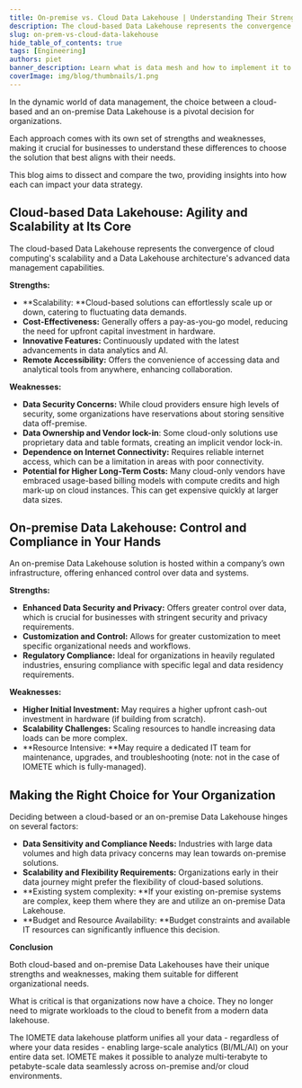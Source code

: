 ```yaml
---
title: On-premise vs. Cloud Data Lakehouse | Understanding Their Strengths and Weaknesses
description: The cloud-based Data Lakehouse represents the convergence of cloud computing's scalability and a Data Lakehouse architecture's advanced data management capabilities.
slug: on-prem-vs-cloud-data-lakehouse
hide_table_of_contents: true
tags: [Engineering]
authors: piet
banner_description: Learn what is data mesh and how to implement it to your organization step-by-step
coverImage: img/blog/thumbnails/1.png
---
```


In the dynamic world of data management, the choice between a cloud-based and an on-premise Data Lakehouse is a pivotal decision for organizations.

<!-- truncate -->

Each approach comes with its own set of strengths and weaknesses, making it crucial for businesses to understand these differences to choose the solution that best aligns with their needs.

This blog aims to dissect and compare the two, providing insights into how each can impact your data strategy.

## **Cloud-based Data Lakehouse: Agility and Scalability at Its Core**

The cloud-based Data Lakehouse represents the convergence of cloud computing's scalability and a Data Lakehouse architecture's advanced data management capabilities.

**Strengths:**

- **Scalability: **Cloud-based solutions can effortlessly scale up or down, catering to fluctuating data demands.
- **Cost-Effectiveness:** Generally offers a pay-as-you-go model, reducing the need for upfront capital investment in hardware.
- **Innovative Features:** Continuously updated with the latest advancements in data analytics and AI.
- **Remote Accessibility:** Offers the convenience of accessing data and analytical tools from anywhere, enhancing collaboration.

**Weaknesses:**

- **Data Security Concerns:** While cloud providers ensure high levels of security, some organizations have reservations about storing sensitive data off-premise.
- **Data Ownership and Vendor lock-in**: Some cloud-only solutions use proprietary data and table formats, creating an implicit vendor lock-in.
- **Dependence on Internet Connectivity:** Requires reliable internet access, which can be a limitation in areas with poor connectivity.
- **Potential for Higher Long-Term Costs:** Many cloud-only vendors have embraced usage-based billing models with compute credits and high mark-up on cloud instances. This can get expensive quickly at larger data sizes.

## **On-premise Data Lakehouse: Control and Compliance in Your Hands**

An on-premise Data Lakehouse solution is hosted within a company’s own infrastructure, offering enhanced control over data and systems.

**Strengths:**

- **Enhanced Data Security and Privacy:** Offers greater control over data, which is crucial for businesses with stringent security and privacy requirements.
- **Customization and Control:** Allows for greater customization to meet specific organizational needs and workflows.
- **Regulatory Compliance:** Ideal for organizations in heavily regulated industries, ensuring compliance with specific legal and data residency requirements.

**Weaknesses:**

- **Higher Initial Investment:** May requires a higher upfront cash-out investment in hardware (if building from scratch).
- **Scalability Challenges:** Scaling resources to handle increasing data loads can be more complex.
- **Resource Intensive: **May require a dedicated IT team for maintenance, upgrades, and troubleshooting (note: not in the case of IOMETE which is fully-managed).

## **Making the Right Choice for Your Organization**

Deciding between a cloud-based or an on-premise Data Lakehouse hinges on several factors:

- **Data Sensitivity and Compliance Needs:** Industries with large data volumes and high data privacy concerns may lean towards on-premise solutions.
- **Scalability and Flexibility Requirements:** Organizations early in their data journey might prefer the flexibility of cloud-based solutions.
- **Existing system complexity: **If your existing on-premise systems are complex, keep them where they are and utilize an on-premise Data Lakehouse.
- **Budget and Resource Availability: **Budget constraints and available IT resources can significantly influence this decision.

**Conclusion**

Both cloud-based and on-premise Data Lakehouses have their unique strengths and weaknesses, making them suitable for different organizational needs.

What is critical is that organizations now have a choice. They no longer need to migrate workloads to the cloud to benefit from a modern data lakehouse.

The IOMETE data lakehouse platform unifies all your data - regardless of where your data resides - enabling large-scale analytics (BI/ML/AI) on your entire data set. IOMETE makes it possible to analyze multi-terabyte to petabyte-scale data seamlessly across on-premise and/or cloud environments.
